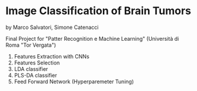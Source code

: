 # Image Classification of Brain Tumors
by Marco Salvatori, Simone Catenacci

Final Project for "Patter Recognition e Machine Learning" (Università di Roma "Tor Vergata")
1) Features Extraction with CNNs
2) Features Selection
3) LDA classifier
4) PLS-DA classifier
5) Feed Forward Network (Hyperparemeter Tuning)
